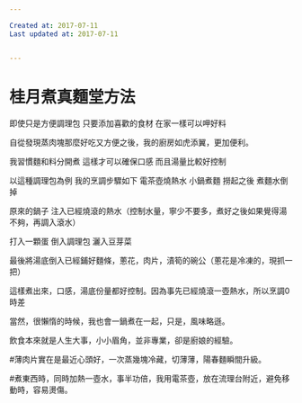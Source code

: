 ```yaml
---

Created at: 2017-07-11
Last updated at: 2017-07-11


---
```


# 桂月煮真麵堂方法


即使只是方便調理包
只要添加喜歡的食材
在家一樣可以呷好料

自從發現蒸肉塊那麼好吃又方便之後，我的廚房如虎添翼，更加便利。

我習慣麵和料分開煮
這樣才可以確保口感
而且湯量比較好控制

以這種調理包為例
我的烹調步驟如下
電茶壺燒熱水
小鍋煮麵
撈起之後
煮麵水倒掉

原來的鍋子
注入已經燒滾的熱水（控制水量，寧少不要多，煮好之後如果覺得湯不夠，再調入滾水）

打入一顆蛋
倒入調理包
灑入豆芽菜

最後將湯底倒入已經鋪好麵條，蔥花，肉片，漬筍的碗公（蔥花是冷凍的，現抓一把）

這樣煮出來，口感，湯底份量都好控制。因為事先已經燒滾一壺熱水，所以烹調0時差

當然，很懶惰的時候，我也會一鍋煮在一起，只是，風味略遜。

飲食本來就是人生大事，小小眉角，並非專業，卻是廚娘的經驗。

#薄肉片實在是最近心頭好，一次蒸幾塊冷藏，切薄薄，陽春麵瞬間升級。

#煮東西時，同時加熱一壺水，事半功倍，我用電茶壺，放在流理台附近，避免移動時，容易燙傷。

